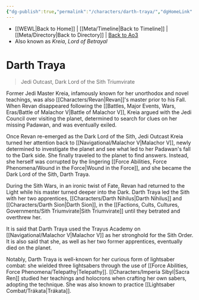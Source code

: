 ```yaml
---
{"dg-publish":true,"permalink":"/characters/darth-traya/","dgHomeLink":false}
---
```


- [[WEWL\|Back to Home]] | [[Meta/Timeline\|Back to Timeline]] | [[Meta/Directory\|Back to Directory]] | [Back to Ao3](https://archiveofourown.org/works/19334440/chapters/45992584)
- Also known as *Kreia*, *Lord of Betrayal*

# Darth Traya
>Jedi Outcast, Dark Lord of the Sith Triumvirate

Former Jedi Master Kreia, infamously known for her unorthodox and novel teachings, was also [[Characters/Revan\|Revan]]'s master prior to his Fall. When Revan disappeared following the [[Battles, Major Events, Wars, Eras/Battle of Malachor V\|Battle of Malachor V]], Kreia argued with the Jedi Council over visiting the planet, determined to search for clues on her missing Padawan, and was eventually exiled. 

Once Revan re-emerged as the Dark Lord of the Sith, Jedi Outcast Kreia turned her attention back to [[Navigational/Malachor V\|Malachor V]], newly determined to investigate the planet and see what led to her Padawan's fall to the Dark side. She finally traveled to the planet to find answers. Instead, she herself was corrupted by the lingering [[Force Abilities, Force Phenomena/Wound in the Force\|Wound in the Force]], and she became the Dark Lord of the Sith, Darth Traya.  

During the Sith Wars, in an ironic twist of Fate, Revan had returned to the Light while his master turned deeper into the Dark. Darth Traya led the Sith with her two apprentices, [[Characters/Darth Nihilus\|Darth Nihilus]] and [[Characters/Darth Sion\|Darth Sion]], in the [[Factions, Cults, Cultures, Governments/Sith Triumvirate\|Sith Triumvirate]] until they betrated and overthrew her. 

It is said that Darth Traya used the Trayus Academy on [[Navigational/Malachor V\|Malachor V]] as her stronghold for the Sith Order. It is also said that she, as well as her two former apprentices, eventually died on the planet. 

Notably, Darth Traya is well-known for her curious form of lightsaber combat: she wielded three lightsabers through the use of [[Force Abilities, Force Phenomena/Telepathy\|Telepathy]]. [[Characters/Imperia Sibyl\|Sacra Ren]] studied her teachings and holocrons when crafting her own sabers, adopting the technique. She was also known to practice [[Lightsaber Combat/Trákata\|Trákata]].